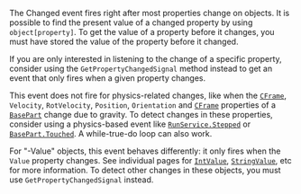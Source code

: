 The Changed event fires right after most properties change on objects. It
is possible to find the present value of a changed property by using
`object[property]`. To get the value of a property before it changes, you
must have stored the value of the property before it changed.

If you are only interested in listening to the change of a specific
property, consider using the `GetPropertyChangedSignal` method instead to
get an event that only fires when a given property changes.

This event does not fire for physics-related changes, like when the
[`CFrame`](https://create.roblox.com/docs/reference/engine/datatypes/CFrame), `Velocity`, `RotVelocity`, `Position`, `Orientation`
and [`CFrame`](https://create.roblox.com/docs/reference/engine/datatypes/CFrame) properties of a [`BasePart`](https://create.roblox.com/docs/reference/engine/classes/BasePart) change due to
gravity. To detect changes in these properties, consider using a
physics-based event like [`RunService.Stepped`](https://create.roblox.com/docs/reference/engine/classes/RunService#Stepped) or
[`BasePart.Touched`](https://create.roblox.com/docs/reference/engine/classes/BasePart#Touched). A while-true-do loop can also work.

For "-Value" objects, this event behaves differently: it only fires when
the `Value` property changes. See individual pages for [`IntValue`](https://create.roblox.com/docs/reference/engine/classes/IntValue),
[`StringValue`](https://create.roblox.com/docs/reference/engine/classes/StringValue), etc for more information. To detect other changes in
these objects, you must use `GetPropertyChangedSignal` instead.